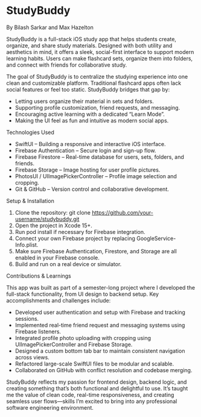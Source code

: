 # StudyBuddy

By Bilash Sarkar and Max Hazelton

StudyBuddy is a full-stack iOS study app that helps students create, organize, and share study materials. Designed with both utility and aesthetics in mind, it offers a sleek, social-first interface to support modern learning habits. Users can make flashcard sets, organize them into folders, and connect with friends for collaborative study.

The goal of StudyBuddy is to centralize the studying experience into one clean and customizable platform. Traditional flashcard apps often lack social features or feel too static. StudyBuddy bridges that gap by:
- Letting users organize their material in sets and folders.
- Supporting profile customization, friend requests, and messaging.
- Encouraging active learning with a dedicated “Learn Mode”.
- Making the UI feel as fun and intuitive as modern social apps.

Technologies Used
- SwiftUI – Building a responsive and interactive iOS interface.
- Firebase Authentication – Secure login and sign-up flow.
- Firebase Firestore – Real-time database for users, sets, folders, and friends.
- Firebase Storage – Image hosting for user profile pictures.
- PhotosUI / UIImagePickerController – Profile image selection and cropping.
- Git & GitHub – Version control and collaborative development.


Setup & Installation
1. Clone the repository: git clone https://github.com/your-username/studybuddy.git
2. Open the project in Xcode 15+.
3. Run pod install if necessary for Firebase integration.
4. Connect your own Firebase project by replacing GoogleService-Info.plist.
5. Make sure Firebase Authentication, Firestore, and Storage are all enabled in your Firebase console.
6. Build and run on a real device or simulator.


Contributions & Learnings

This app was built as part of a semester-long project where I developed the full-stack functionality, from UI design to backend setup. Key accomplishments and challenges include:
- Developed user authentication and setup with Firebase and tracking sessions.
- Implemented real-time friend request and messaging systems using Firebase listeners.
- Integrated profile photo uploading with cropping using UIImagePickerController and Firebase Storage.
- Designed a custom bottom tab bar to maintain consistent navigation across views.
- Refactored large-scale SwiftUI files to be modular and scalable.
- Collaborated on GitHub with conflict resolution and codebase merging.



StudyBuddy reflects my passion for frontend design, backend logic, and creating something that’s both functional and delightful to use. It’s taught me the value of clean code, real-time responsiveness, and creating seamless user flows—skills I’m excited to bring into any professional software engineering environment. 
